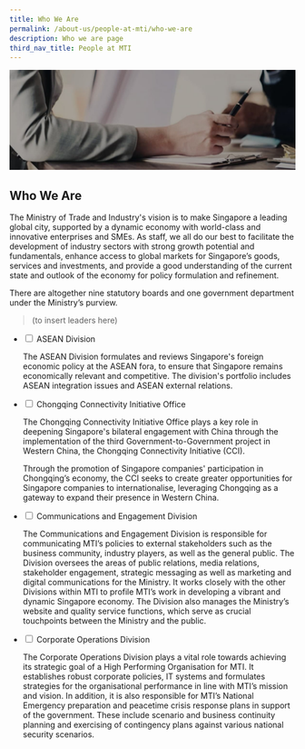 ```yaml
---
title: Who We Are
permalink: /about-us/people-at-mti/who-we-are
description: Who we are page
third_nav_title: People at MTI
---
```


![People at MTI banner](/images/About%20Us/People%20at%20MTI/PeopleAtMTI%20_Banner.jpg)

## Who We Are

The Ministry of Trade and Industry's vision is to make Singapore a leading global city, supported by a dynamic economy with world-class and innovative enterprises and SMEs. As staff, we all do our best to facilitate the development of industry sectors with strong growth potential and fundamentals, enhance access to global markets for Singapore’s goods, services and investments, and provide a good understanding of the current state and outlook of the economy for policy formulation and refinement.

There are altogether nine statutory boards and one government department under the Ministry’s purview.

> (to insert leaders here)

<ul class="jekyllcodex_accordion">
  <li>
    <input type="checkbox" id="accordion1">
			<label for="accordion1">ASEAN Division</label>
    <div>
      <p>The ASEAN Division formulates and reviews Singapore's foreign economic policy at the ASEAN fora, to ensure that Singapore remains economically relevant and competitive. The division's portfolio includes ASEAN integration issues and ASEAN external relations. </p>      
    </div>
  </li>
	<li>
    <input type="checkbox" id="accordion2">
    <label for="accordion2">Chongqing Connectivity Initiative Office</label>
    <div>
      <p>The Chongqing Connectivity Initiative Office plays a key role in deepening Singapore's bilateral engagement with China through the implementation of the third Government-to-Government project in Western China, the Chongqing Connectivity Initiative (CCI).</p>
      <p>Through the promotion of Singapore companies' participation in Chongqing’s economy, the CCI seeks to create greater opportunities for Singapore companies to internationalise, leveraging Chongqing as a gateway to expand their presence in Western China.</p>
    </div>
  </li>
	<li>
    <input type="checkbox" id="accordion3">
    <label for="accordion3">Communications and Engagement Division</label>
    <div>
			<p>The Communications and Engagement Division is responsible for communicating MTI’s policies to external stakeholders such as the business community, industry players, as well as the general public. The Division oversees the areas of public relations, media relations, stakeholder engagement, strategic messaging as well as marketing and digital communications for the Ministry. It works closely with the other Divisions within MTI to profile MTI’s work in developing a vibrant and dynamic Singapore economy. The Division also manages the Ministry’s website and quality service functions, which serve as crucial touchpoints between the Ministry and the public.</p>      
    </div>
  </li>
	<li>
    <input type="checkbox" id="accordion4">
    <label for="accordion4">Corporate Operations Division</label>
    <div>
			<p>The Corporate Operations Division plays a vital role towards achieving its strategic goal of a High Performing Organisation for MTI. It establishes robust corporate policies, IT systems and formulates strategies for the organisational performance in line with MTI’s mission and vision. In addition, it is also responsible for MTI’s National Emergency preparation and peacetime crisis response plans in support of the government. These include scenario and business continuity planning and exercising of contingency plans against various national security scenarios.</p>
    </div>
  </li>
</ul>